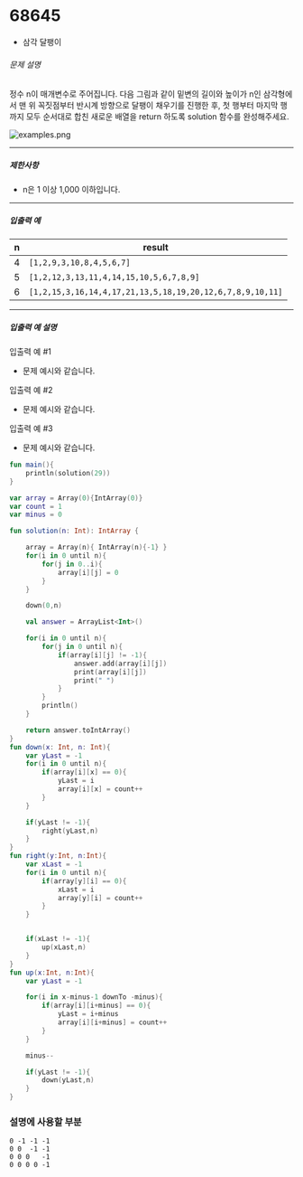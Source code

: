 # 68645

- 삼각 달팽이

###### 문제 설명

정수 n이 매개변수로 주어집니다. 다음 그림과 같이 밑변의 길이와 높이가 n인 삼각형에서 맨 위 꼭짓점부터 반시계 방향으로 달팽이 채우기를 진행한 후, 첫 행부터 마지막 행까지 모두 순서대로 합친 새로운 배열을 return 하도록 solution 함수를 완성해주세요.

![examples.png](https://grepp-programmers.s3.ap-northeast-2.amazonaws.com/files/production/e1e53b93-dcdf-446f-b47f-e8ec1292a5e0/examples.png)

------

##### 제한사항

- n은 1 이상 1,000 이하입니다.

------

##### 입출력 예

| n    | result                                                    |
| ---- | --------------------------------------------------------- |
| 4    | `[1,2,9,3,10,8,4,5,6,7]`                                  |
| 5    | `[1,2,12,3,13,11,4,14,15,10,5,6,7,8,9]`                   |
| 6    | `[1,2,15,3,16,14,4,17,21,13,5,18,19,20,12,6,7,8,9,10,11]` |

------

##### 입출력 예 설명

입출력 예 #1

- 문제 예시와 같습니다.

입출력 예 #2

- 문제 예시와 같습니다.

입출력 예 #3

- 문제 예시와 같습니다.

```kotlin
fun main(){
    println(solution(29))
}

var array = Array(0){IntArray(0)}
var count = 1
var minus = 0

fun solution(n: Int): IntArray {

    array = Array(n){ IntArray(n){-1} }
    for(i in 0 until n){
        for(j in 0..i){
            array[i][j] = 0
        }
    }

    down(0,n)

    val answer = ArrayList<Int>()

    for(i in 0 until n){
        for(j in 0 until n){
            if(array[i][j] != -1){
                answer.add(array[i][j])
                print(array[i][j])
                print(" ")
            }
        }
        println()
    }

    return answer.toIntArray()
}
fun down(x: Int, n: Int){
    var yLast = -1
    for(i in 0 until n){
        if(array[i][x] == 0){
            yLast = i
            array[i][x] = count++
        }
    }

    if(yLast != -1){
        right(yLast,n)
    }
}
fun right(y:Int, n:Int){
    var xLast = -1
    for(i in 0 until n){
        if(array[y][i] == 0){
            xLast = i
            array[y][i] = count++
        }
    }


    if(xLast != -1){
        up(xLast,n)
    }
}
fun up(x:Int, n:Int){
    var yLast = -1

    for(i in x-minus-1 downTo -minus){
        if(array[i][i+minus] == 0){
            yLast = i+minus
            array[i][i+minus] = count++
        }
    }

    minus--

    if(yLast != -1){
        down(yLast,n)
    }
}
```



### 설명에 사용할 부분

```
0 -1 -1 -1
0 0  -1 -1
0 0 0   -1
0 0 0 0 -1
```

~~~
~~~

